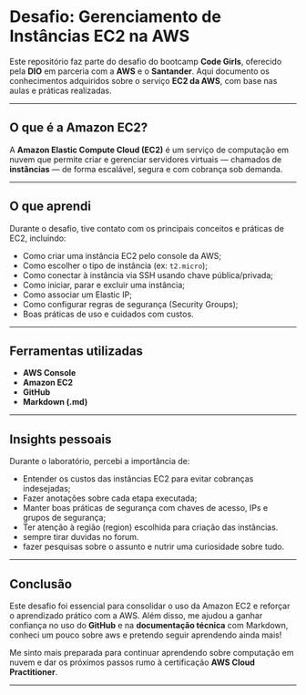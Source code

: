 
#  Desafio: Gerenciamento de Instâncias EC2 na AWS

Este repositório faz parte do desafio do bootcamp **Code Girls**, oferecido pela **DIO** em parceria com a **AWS** e o **Santander**. Aqui documento os conhecimentos adquiridos sobre o serviço **EC2 da AWS**, com base nas aulas e práticas realizadas.

---

## O que é a Amazon EC2?

A **Amazon Elastic Compute Cloud (EC2)** é um serviço de computação em nuvem que permite criar e gerenciar servidores virtuais — chamados de **instâncias** — de forma escalável, segura e com cobrança sob demanda.

---

## O que aprendi

Durante o desafio, tive contato com os principais conceitos e práticas de EC2, incluindo:

- Como criar uma instância EC2 pelo console da AWS;
- Como escolher o tipo de instância (ex: `t2.micro`);
- Como conectar à instância via SSH usando chave pública/privada;
- Como iniciar, parar e excluir uma instância;
- Como associar um Elastic IP;
- Como configurar regras de segurança (Security Groups);
- Boas práticas de uso e cuidados com custos.

---

## Ferramentas utilizadas

- **AWS Console**
- **Amazon EC2**
- **GitHub**
- **Markdown (.md)**

---

## Insights pessoais

Durante o laboratório, percebi a importância de:

- Entender os custos das instâncias EC2 para evitar cobranças indesejadas;
- Fazer anotações sobre cada etapa executada;
- Manter boas práticas de segurança com chaves de acesso, IPs e grupos de segurança;
- Ter atenção à região (region) escolhida para criação das instâncias.
- sempre tirar duvidas no forum.
- fazer pesquisas sobre o assunto e nutrir uma curiosidade sobre tudo.

---

## Conclusão

Este desafio foi essencial para consolidar o uso da Amazon EC2 e reforçar o aprendizado prático com a AWS. Além disso, me ajudou a ganhar confiança no uso do **GitHub** e na **documentação técnica** com Markdown, conheci um pouco sobre aws e pretendo seguir aprendendo ainda mais!

Me sinto mais preparada para continuar aprendendo sobre computação em nuvem e dar os próximos passos rumo à certificação **AWS Cloud Practitioner**. 

---
